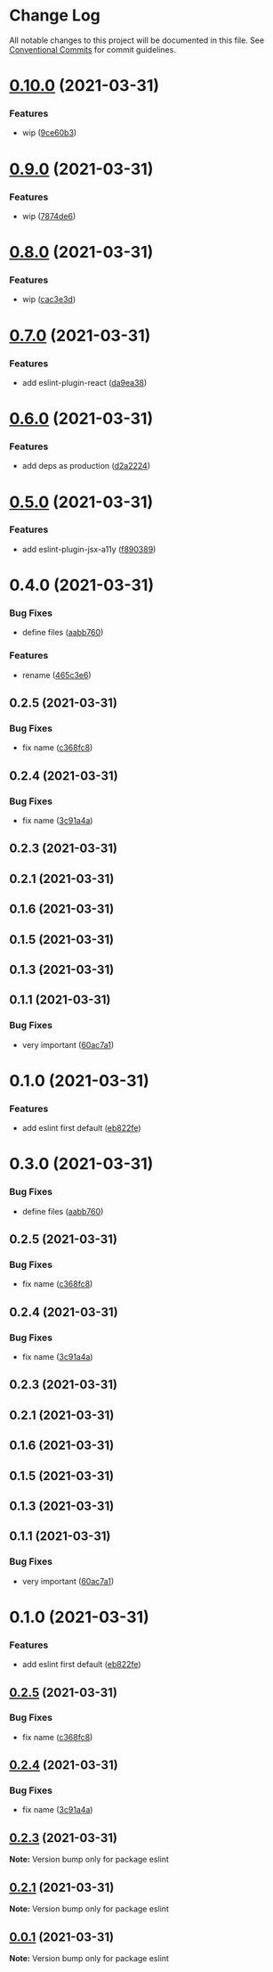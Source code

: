 # Change Log

All notable changes to this project will be documented in this file.
See [Conventional Commits](https://conventionalcommits.org) for commit guidelines.

# [0.10.0](https://github.com/trieb-work/config/compare/@trieb-work/eslint-config-base@0.9.0...@trieb-work/eslint-config-base@0.10.0) (2021-03-31)


### Features

* wip ([9ce60b3](https://github.com/trieb-work/config/commit/9ce60b3d6708272a64b696f4585718f23a4d785b))





# [0.9.0](https://github.com/trieb-work/config/compare/@trieb-work/eslint-config-base@0.8.0...@trieb-work/eslint-config-base@0.9.0) (2021-03-31)


### Features

* wip ([7874de6](https://github.com/trieb-work/config/commit/7874de6f911d24f7fcdd138c6fa401aacd3360b1))





# [0.8.0](https://github.com/trieb-work/config/compare/@trieb-work/eslint-config-base@0.7.0...@trieb-work/eslint-config-base@0.8.0) (2021-03-31)


### Features

* wip ([cac3e3d](https://github.com/trieb-work/config/commit/cac3e3d6b5516af4c3a06abbcb4080eef296ad58))





# [0.7.0](https://github.com/trieb-work/config/compare/@trieb-work/eslint-config-base@0.6.0...@trieb-work/eslint-config-base@0.7.0) (2021-03-31)


### Features

* add eslint-plugin-react ([da9ea38](https://github.com/trieb-work/config/commit/da9ea38a1a4bcf5488c80afd0cb9cdcdbf7a7570))





# [0.6.0](https://github.com/trieb-work/config/compare/@trieb-work/eslint-config-base@0.5.0...@trieb-work/eslint-config-base@0.6.0) (2021-03-31)


### Features

* add deps as production ([d2a2224](https://github.com/trieb-work/config/commit/d2a2224b4938b83bff1dd47473235d92a85ef558))





# [0.5.0](https://github.com/trieb-work/config/compare/@trieb-work/eslint-config-base@0.4.0...@trieb-work/eslint-config-base@0.5.0) (2021-03-31)


### Features

* add eslint-plugin-jsx-a11y ([f890389](https://github.com/trieb-work/config/commit/f8903896d3e03b9a1dbf99f4f605c8a3964d8401))





# 0.4.0 (2021-03-31)


### Bug Fixes

* define files ([aabb760](https://github.com/trieb-work/config/commit/aabb760af7346131c11d62872da420479206e65e))


### Features

* rename ([465c3e6](https://github.com/trieb-work/config/commit/465c3e6e904bc0e51cb888e478ec1c23dd86f12e))



## 0.2.5 (2021-03-31)


### Bug Fixes

* fix name ([c368fc8](https://github.com/trieb-work/config/commit/c368fc88847f86c8734abe6471414832a3cb8237))



## 0.2.4 (2021-03-31)


### Bug Fixes

* fix name ([3c91a4a](https://github.com/trieb-work/config/commit/3c91a4a14d5af6fc2db229d6931ea7db09598dc3))



## 0.2.3 (2021-03-31)



## 0.2.1 (2021-03-31)



## 0.1.6 (2021-03-31)



## 0.1.5 (2021-03-31)



## 0.1.3 (2021-03-31)



## 0.1.1 (2021-03-31)


### Bug Fixes

* very important ([60ac7a1](https://github.com/trieb-work/config/commit/60ac7a13ddca41438eca6587c61cb4b3ab02eff3))



# 0.1.0 (2021-03-31)


### Features

* add eslint first default ([eb822fe](https://github.com/trieb-work/config/commit/eb822fe45d4f13fec3be23378ebef68eb8488bba))





# 0.3.0 (2021-03-31)


### Bug Fixes

* define files ([aabb760](https://github.com/trieb-work/config/commit/aabb760af7346131c11d62872da420479206e65e))



## 0.2.5 (2021-03-31)


### Bug Fixes

* fix name ([c368fc8](https://github.com/trieb-work/config/commit/c368fc88847f86c8734abe6471414832a3cb8237))



## 0.2.4 (2021-03-31)


### Bug Fixes

* fix name ([3c91a4a](https://github.com/trieb-work/config/commit/3c91a4a14d5af6fc2db229d6931ea7db09598dc3))



## 0.2.3 (2021-03-31)



## 0.2.1 (2021-03-31)



## 0.1.6 (2021-03-31)



## 0.1.5 (2021-03-31)



## 0.1.3 (2021-03-31)



## 0.1.1 (2021-03-31)


### Bug Fixes

* very important ([60ac7a1](https://github.com/trieb-work/config/commit/60ac7a13ddca41438eca6587c61cb4b3ab02eff3))



# 0.1.0 (2021-03-31)


### Features

* add eslint first default ([eb822fe](https://github.com/trieb-work/config/commit/eb822fe45d4f13fec3be23378ebef68eb8488bba))





## [0.2.5](https://github.com/trieb-work/config/compare/v0.2.4...v0.2.5) (2021-03-31)


### Bug Fixes

* fix name ([c368fc8](https://github.com/trieb-work/config/commit/c368fc88847f86c8734abe6471414832a3cb8237))





## [0.2.4](https://github.com/trieb-work/config/compare/v0.2.3...v0.2.4) (2021-03-31)


### Bug Fixes

* fix name ([3c91a4a](https://github.com/trieb-work/config/commit/3c91a4a14d5af6fc2db229d6931ea7db09598dc3))





## [0.2.3](https://github.com/trieb-work/config/compare/v0.2.1...v0.2.3) (2021-03-31)

**Note:** Version bump only for package eslint





## [0.2.1](https://github.com/trieb-work/config/compare/v0.1.6...v0.2.1) (2021-03-31)

**Note:** Version bump only for package eslint





## [0.0.1](https://github.com/trieb-work/config/compare/v0.1.6...v0.0.1) (2021-03-31)

**Note:** Version bump only for package eslint

